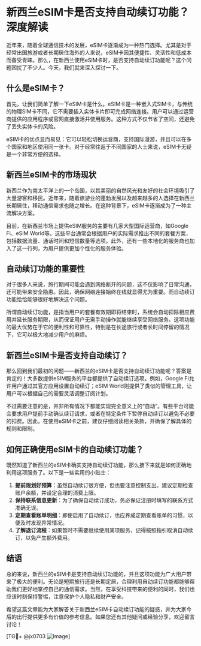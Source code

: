 # 新西兰eSIM卡是否支持自动续订功能？深度解读

近年来，随着全球通信技术的发展，eSIM卡逐渐成为一种热门选择。尤其是对于经常出国旅游或者长期居住海外的人来说，eSIM卡因其便捷性、灵活性和低成本而备受青睐。那么，在新西兰使用eSIM卡时，是否支持自动续订功能呢？这个问题困扰了不少人。今天，我们就来深入探讨一下。

## 什么是eSIM卡？

首先，让我们简单了解一下eSIM卡是什么。eSIM卡是一种嵌入式SIM卡，与传统的物理SIM卡不同，它不需要插入实体卡片即可完成网络连接。用户可以通过运营商提供的应用程序或官网直接激活并使用服务。这种方式不仅节省了空间，还避免了丢失实体卡的风险。

eSIM卡的优点显而易见：它可以轻松切换运营商，支持国际漫游，并且可以在多个国家和地区使用同一张卡。对于经常往返于不同国家的人士来说，eSIM卡无疑是一个非常方便的选择。

## 新西兰eSIM卡的市场现状

新西兰作为南太平洋上的一个岛国，以其美丽的自然风光和友好的社会环境吸引了大量游客和移民。近年来，随着旅游业的蓬勃发展以及越来越多的人选择在新西兰长期居住，移动通信需求也随之增长。在这种背景下，eSIM卡逐渐成为了一种主流解决方案。

目前，在新西兰市场上提供eSIM服务的主要有几家大型国际运营商，如Google Fi、eSIM World等。这些平台通常会根据用户的实际需求推出不同的套餐方案，包括数据流量、通话时间和短信数量等选项。此外，还有一些本地化的服务商也加入了这一行列，为用户提供更加个性化的服务体验。

## 自动续订功能的重要性

对于很多人来说，旅行期间可能会遇到网络断开的问题，这不仅影响了日常沟通，还可能带来安全隐患。因此，确保网络连接始终在线就显得尤为重要。而自动续订功能恰恰能够很好地解决这个问题。

所谓自动续订功能，是指当用户的套餐有效期即将结束时，系统会自动扣除相应费用并延长服务期限，从而保证用户无需手动操作就能继续享受网络服务。这项功能的最大优势在于它的便利性和可靠性，特别是在长途旅行或者长时间停留的情况下，它可以极大地减少用户的麻烦。

## 新西兰eSIM卡是否支持自动续订？

那么回到我们最初的问题——新西兰的eSIM卡是否支持自动续订功能呢？答案是肯定的！大多数提供eSIM服务的平台都提供了自动续订选项。例如，Google Fi允许用户通过其官方应用设置自动续订；eSIM World则提供了类似的管理工具，让用户可以根据自己的需要灵活调整订阅计划。

不过需要注意的是，并非所有情况下都能实现完全意义上的“自动”。有些平台可能会要求用户提前手动确认续订请求，或者在特定条件下暂停自动续订以避免不必要的扣费。因此，在使用eSIM卡之前，建议仔细阅读相关条款，并确保了解具体的规则和限制。

## 如何正确使用eSIM卡的自动续订功能？

既然知道了新西兰的eSIM卡确实支持自动续订功能，那么接下来就是如何正确地利用这项服务了。以下是一些实用的小贴士：

1. **提前规划好预算**：虽然自动续订很方便，但也要注意控制支出。建议定期检查账户余额，并设定合理的消费上限。
2. **保持联系信息更新**：为了确保自动续订成功，务必保证注册时填写的联系方式准确无误。
3. **定期查看账单明细**：即使启用了自动续订，也应养成定期查看账单的习惯，以便及时发现异常情况。
4. **了解退订流程**：如果暂时不需要继续使用某项服务，记得按照指引取消自动续订，以免产生额外费用。

## 结语

总的来说，新西兰的eSIM卡是支持自动续订功能的，并且这项功能为广大用户带来了极大的便利。无论是短期旅行还是长期定居，合理利用自动续订功能都能够帮助我们更好地掌控自己的通信需求。当然，在享受科技带来的便利的同时，我们也应该时刻保持警惕，注意保护个人隐私和财产安全。

希望这篇文章能为大家解答关于新西兰eSIM卡自动续订功能的疑惑，并为大家今后的出行提供更多有价值的参考信息。如果您还有其他疑问或经验分享，欢迎留言讨论！

[TG💪+ @jx0703 ![Image](https://github.com/user-attachments/assets/dbca1d08-cadb-493c-b0ec-ad6f7a83f270)]